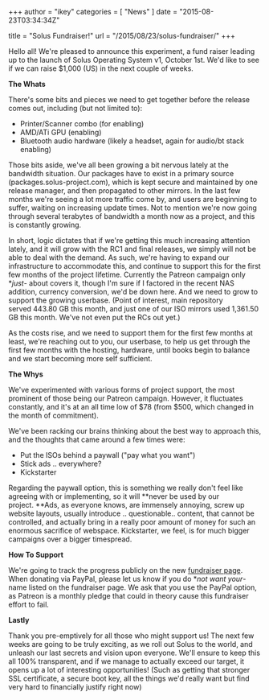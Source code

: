 +++
author = "ikey"
categories = [
"News"
]
date =  "2015-08-23T03:34:34Z"

title = "Solus Fundraiser!"
url = "/2015/08/23/solus-fundraiser/"
+++

Hello all! We're pleased to announce this experiment, a fund raiser leading up to the launch of Solus Operating System v1, October 1st. We'd like to see if we can raise $1,000 (US) in the next couple of weeks.

**The Whats**

There's some bits and pieces we need to get together before the release comes out, including (but not limited to):

- Printer/Scanner combo (for enabling)
- AMD/ATi GPU (enabling)
- Bluetooth audio hardware (likely a headset, again for audio/bt stack enabling)

Those bits aside, we've all been growing a bit nervous lately at the bandwidth situation. Our packages have to exist in a primary source (packages.solus-project.com), which is kept secure and maintained by one release manager, and then propagated 
to other mirrors. In the last few months we're seeing a lot more traffic come by, and users are beginning to suffer, waiting on increasing update times. Not to mention we're now going through several terabytes of bandwidth a month now as a project, 
and this is constantly growing.

In short, logic dictates that if we're getting this much increasing attention lately, and it will grow with the RC1 and final releases, we simply will not be able to deal with the demand. As such, we're having to expand our infrastructure to accommodate this, 
and continue to support this for the first few months of the project lifetime. Currently the Patreon campaign only **just*- about covers it, though I'm sure if I factored in the recent NAS addition, currency conversion, we'd be down here. And we need to 
grow to support the growing userbase. (Point of interest, main repository served 443.80 GB this month, and just one of our ISO mirrors used 1,361.50 GB this month. We've not even put the RCs out yet.)

As the costs rise, and we need to support them for the first few months at least, we're reaching out to you, our userbase, to help us get through the first few months with the hosting, hardware, until books begin to balance and we start becoming more self 
sufficient.

**The Whys**

We've experimented with various forms of project support, the most prominent of those being our Patreon campaign. However, it fluctuates constantly, and it's at an all time low of $78 (from $500, which changed in the month of commitment).

We've been racking our brains thinking about the best way to approach this, and the thoughts that came around a few times were:

- Put the ISOs behind a paywall ("pay what you want")
- Stick ads .. everywhere?
- Kickstarter

Regarding the paywall option, this is something we really don't feel like agreeing with or implementing, so it will **never be used by our project. **Ads, as everyone knows, are immensely annoying, screw up website layouts, usually introduce .. 
questionable.. content, that cannot be controlled, and actually bring in a really poor amount of money for such an enormous sacrifice of webspace. Kickstarter, we feel, is for much bigger campaigns over a bigger timespread.

**How To Support**

We're going to track the progress publicly on the new [fundraiser page](https://solus-project.com/fundraiser-august-2015/). When donating via PayPal, please let us know if you do **not want your*- name listed on the fundraiser page. We ask that you 
use the PayPal option, as Patreon is a monthly pledge that could in theory cause this fundraiser effort to fail.

**Lastly**

Thank you pre-emptively for all those who might support us! The next few weeks are going to be truly exciting, as we roll out Solus to the world, and unleash our last secrets and vision upon everyone. We'll ensure to keep this all 100% transparent, and if we 
manage to actually exceed our target, it opens up a lot of interesting opportunities! (Such as getting that stronger SSL certificate, a secure boot key, all the things we'd really want but find very hard to financially justify right now)